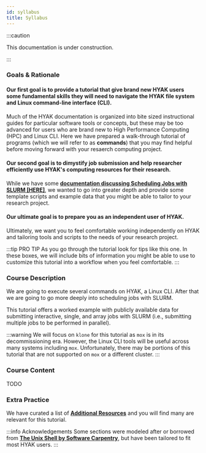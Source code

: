 ```yaml
---
id: syllabus
title: Syllabus
---
```


:::caution

This documentation is under construction.

:::

### Goals & Rationale

#### Our first goal is to provide a tutorial that give brand new HYAK users some fundamental skills they will need to navigate the HYAK file system and Linux command-line interface (CLI). 

Much of the HYAK documentation is organized into bite sized instructional guides for particular software tools or concepts, but these may be too advanced for users who are brand new to High Performance Computing (HPC) and Linux CLI. Here we have prepared a walk-through tutorial of programs (which we will refer to as **commands**) that you may find helpful before moving forward with your resaerch computing project. 

#### Our second goal is to dimystify job submission and help researcher efficiently use HYAK's computing resources for their research. 

While we have some [**documentation discussing Scheduling Jobs with SLURM [HERE]**](https://hyak.uw.edu/docs/compute/scheduling-jobs), we wanted to go into greater depth and provide some template scripts and example data that you might be able to tailor to your research project. 

#### Our ultimate goal is to prepare you as an independent user of HYAK. 

Ultimately, we want you to feel comfortable working independently on HYAK and tailoring tools and scripts to the needs of your research project. 

:::tip PRO TIP
As you go through the tutorial look for tips like this one. In these boxes, we will include bits of information you might be able to use to customize this tutorial into a workflow when you feel comfortable. 
:::

### Course Description

We are going to execute several commands on HYAK, a Linux CLI. After that we are going to go more deeply into scheduling jobs with SLURM. 

This tutorial offers a worked example with publicly available data for submitting interactive, single, and array jobs with SLURM (i.e., submitting multiple jobs to be performed in parallel).

:::warning
We will focus on `klone` for this tutorial as `mox` is in its decommissioning era. However, the Linux CLI tools will be useful across many systems including `mox`. Unfortunately, there may be portions of this tutorial that are not supported on `mox` or a different cluster. 
:::

### Course Content

TODO

### Extra Practice

We have curated a list of [**Additional Resources**](https://hyak.uw.edu/docs/resources) and you will find many are relevant for this tutorial. 

:::info Acknowledgements
Some sections were modeled after or borrowed from [**The Unix Shell by Software Carpentry**](https://swcarpentry.github.io/shell-novice/index.html), but have been tailored to fit most HYAK users. 
:::

